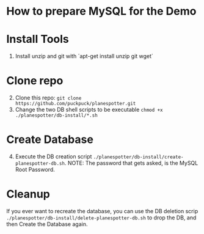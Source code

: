 How to prepare MySQL for the Demo
============================================

# Install Tools

1. Install unzip and git with ´apt-get install unzip git wget´


# Clone repo

2. Clone this repo: `git clone https://github.com/puckpuck/planespotter.git`
3. Change the two DB shell scripts to be executable `chmod +x ./planespotter/db-install/*.sh`


# Create Database

4. Execute the DB creation script `./planespotter/db-install/create-planespotter-db.sh`. 
NOTE: The password that gets asked, is the MySQL Root Password.


# Cleanup

If you ever want to recreate the database, you can use the DB deletion scrip `./planespotter/db-install/delete-planespotter-db.sh` to drop the DB, and then Create the Database again.

